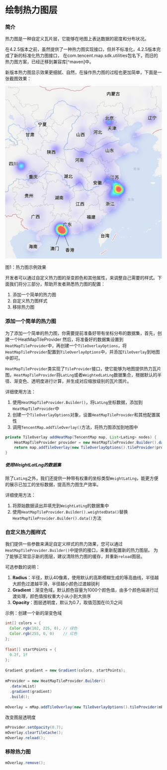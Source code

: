 绘制热力图层
========================

### 简介

热力图是一种自定义瓦片层，它能够在地图上表达数据的密度和分布状况。

在4.2.5版本之前，虽然提供了一种热力图实现接口，但并不标准化，4.2.5版本完成了新的标准化热力图接口，
在com.tencent.map.sdk.utilities包名下，而旧的热力图方案，已经迁移到兼容库[^maven]中。

新版本热力图显示效果更细腻、自然，在操作热力图的过程也更加简单，下面是一张截图效果：

![热力图](../images/overlay/heatmap.png)

图1：热力图示例效果

开发者可以通过自定义热力图的渐变颜色和其他属性，来调整自己需要的样式。下面我们将分三部分，帮助开发者熟悉热力图的配置：

1. 添加一个简单的热力图
2. 自定义热力图样式
3. 移除热力图

### 添加一个简单的热力图

为了添加一个简单的热力图，你需要提前准备好带有坐标分布的数据集，首先，创建一个HeatMapTileProvider
然后，将准备好的数据集设置到`HeatMapTileProvider`中，再创建一个`TileOverlayOptions`，将`HeatMapTileProvider`配置到`TileOverlayOptions`中，并添加`TileOverlay`到地图中即可。

`HeatMapTileProvider`类实现了`TileProvider`接口，使它能够为地图提供热力瓦片图，`HeatMapTileProvider`将`LatLng`或者`WeightedLatLng`数据集合，根据默认的半径、渐变色、透明度进行计算，并生成对应缩放级别的瓦片图片。

详细使用方法：

1. 使用`HeatMapTileProvider.Builder()`，将`LatLng`坐标数据，添加到`HeatMapTileProvider`中
2. 创建一个`TileOverlayOptions`对象，设置`HeatMapTileProvider`和其他配置属性
3. 调用`TencentMap.addTileOverlay()`方法，将热力图添加到地图中

```java
private TileOverlay addHeatMap(TencentMap map, List<LatLng> nodes) {
    HeatMapTileProvider provider = new HeatMapTileProvider.Builder().data(nodes).build();
    return map.addTileOverlay(new TileOverlayOptions().tileProvider(provider));
}
```
##### 使用WeightLatLng的数据集

除了`LatLng`之外，我们还提供一种带有权重的坐标类型`WeightLatLng`，能更方便的展示已加工的坐标数据，提高热力图生产效率。

详细使用方法：
1. 将原始数据读出并填充到`WeightLatLng`的数据集中 
2. 使用`HeatMapTileProvider.Builder().weightedData()`替换`HeatMapTileProvider.Builder().data()`方法

### 自定义热力图样式

我们提供一些参数来满足自定义样式的热力效果，您可以通过`HeatMapTileProvider.Builder()`中提供的接口，来重新配置新的热力图层。
为了能够正常显示新的图层，建议清除热力图的缓存，并重新`reload`图层。

可选参数的说明：
1. **Radius**：半径，默认40像素，使用默认的高斯模糊生成的等高曲线，半径越大颜色过渡越平滑，半径越小颜色过渡越锐利
2. **Gradient**：渐变色域，默认颜色容量为1000个颜色值，由多个颜色端进行过渡处理，颜色值按权重大小从小到大排序
3. **Opacity**：图层透明度，默认为0.7，取值范围在(0,1)之间

示例：创建一个新的渐变色域
```java
int[] colors = {
  Color.rgb(102, 225, 0), // 绿色
  Color.rgb(255, 0, 0)    // 红色
};

float[] startPoints = {
  0.2f, 1f
};

Gradient gradient = new Gradient(colors, startPoints);

mProvider = new HeatMapTileProvider.Builder()
  .data(mList)
  .gradient(gradient)
  .build();

mOverlay = mMap.addTileOverlay(new TileOverlayOptions().tileProvider(mProvider));
```
改变图层透明度

```java
mProvider.setOpacity(0.7);
mOverlay.clearTileCache();
mOverlay.reload();
```
### 移除热力图

```java
mOverlay.remove();
```



